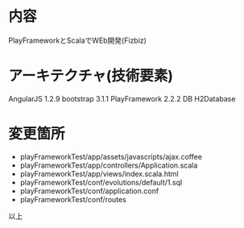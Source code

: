 # 内容
PlayFrameworkとScalaでWEb開発(Fizbiz)

# アーキテクチャ(技術要素)
AngularJS 1.2.9
bootstrap 3.1.1
PlayFramework 2.2.2
DB H2Database

# 変更箇所
- playFrameworkTest/app/assets/javascripts/ajax.coffee
- playFrameworkTest/app/controllers/Application.scala
- playFrameworkTest/app/views/index.scala.html
- playFrameworkTest/conf/evolutions/default/1.sql
- playFrameworkTest/conf/application.conf
- playFrameworkTest/conf/routes

以上
